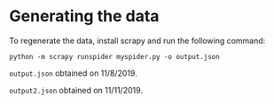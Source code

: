 # Generating the data

To regenerate the data, install scrapy and run the following command:

    python -m scrapy runspider myspider.py -o output.json

`output.json` obtained on 11/8/2019.

`output2.json` obtained on 11/11/2019.